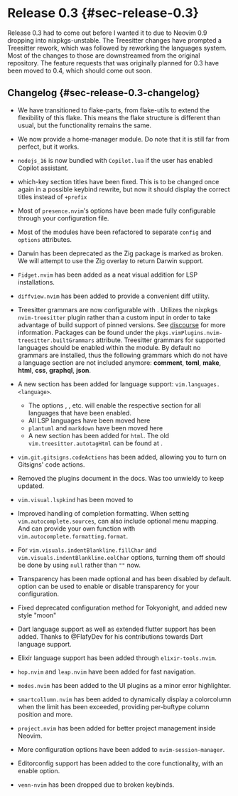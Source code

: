 # Release 0.3 {#sec-release-0.3}

Release 0.3 had to come out before I wanted it to due to Neovim 0.9 dropping
into nixpkgs-unstable. The Treesitter changes have prompted a Treesitter rework,
which was followed by reworking the languages system. Most of the changes to
those are downstreamed from the original repository. The feature requests that
was originally planned for 0.3 have been moved to 0.4, which should come out
soon.

## Changelog {#sec-release-0.3-changelog}

- We have transitioned to flake-parts, from flake-utils to extend the
  flexibility of this flake. This means the flake structure is different than
  usual, but the functionality remains the same.

- We now provide a home-manager module. Do note that it is still far from
  perfect, but it works.

- `nodejs_16` is now bundled with `Copilot.lua` if the user has enabled Copilot
  assistant.

- which-key section titles have been fixed. This is to be changed once again in
  a possible keybind rewrite, but now it should display the correct titles
  instead of `+prefix`

- Most of `presence.nvim`'s options have been made fully configurable through
  your configuration file.

- Most of the modules have been refactored to separate `config` and `options`
  attributes.

- Darwin has been deprecated as the Zig package is marked as broken. We will
  attempt to use the Zig overlay to return Darwin support.

- `Fidget.nvim` has been added as a neat visual addition for LSP installations.

- `diffview.nvim` has been added to provide a convenient diff utility.

  [discourse]: https://discourse.nixos.org/t/psa-if-you-are-on-unstable-try-out-nvim-treesitter-withallgrammars/23321?u=snowytrees

- Treesitter grammars are now configurable with
  [](#opt-vim.treesitter.grammars). Utilizes the nixpkgs `nvim-treesitter`
  plugin rather than a custom input in order to take advantage of build support
  of pinned versions. See [discourse] for more information. Packages can be
  found under the `pkgs.vimPlugins.nvim-treesitter.builtGrammars` attribute.
  Treesitter grammars for supported languages should be enabled within the
  module. By default no grammars are installed, thus the following grammars
  which do not have a language section are not included anymore: **comment**,
  **toml**, **make**, **html**, **css**, **graphql**, **json**.

- A new section has been added for language support: `vim.languages.<language>`.

  - The options [](#opt-vim.languages.enableLSP),
    [](#opt-vim.languages.enableTreesitter), etc. will enable the respective
    section for all languages that have been enabled.
  - All LSP languages have been moved here
  - `plantuml` and `markdown` have been moved here
  - A new section has been added for `html`. The old
    `vim.treesitter.autotagHtml` can be found at
    [](#opt-vim.languages.html.treesitter.autotagHtml).

- `vim.git.gitsigns.codeActions` has been added, allowing you to turn on
  Gitsigns' code actions.

- Removed the plugins document in the docs. Was too unwieldy to keep updated.

- `vim.visual.lspkind` has been moved to [](#opt-vim.lsp.lspkind.enable)

- Improved handling of completion formatting. When setting
  `vim.autocomplete.sources`, can also include optional menu mapping. And can
  provide your own function with `vim.autocomplete.formatting.format`.

- For `vim.visuals.indentBlankline.fillChar` and
  `vim.visuals.indentBlankline.eolChar` options, turning them off should be done
  by using `null` rather than `""` now.

- Transparency has been made optional and has been disabled by default.
  [](#opt-vim.theme.transparent) option can be used to enable or disable
  transparency for your configuration.

- Fixed deprecated configuration method for Tokyonight, and added new style
  "moon"

- Dart language support as well as extended flutter support has been added.
  Thanks to @FlafyDev for his contributions towards Dart language support.

- Elixir language support has been added through `elixir-tools.nvim`.

- `hop.nvim` and `leap.nvim` have been added for fast navigation.

- `modes.nvim` has been added to the UI plugins as a minor error highlighter.

- `smartcollumn.nvim` has been added to dynamically display a colorcolumn when
  the limit has been exceeded, providing per-buftype column position and more.

- `project.nvim` has been added for better project management inside Neovim.

- More configuration options have been added to `nvim-session-manager`.

- Editorconfig support has been added to the core functionality, with an enable
  option.

- `venn-nvim` has been dropped due to broken keybinds.
